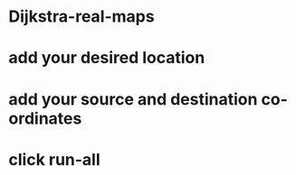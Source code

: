 # Dijkstra-real-maps
# add your desired location
# add your source and destination co-ordinates
# click run-all
